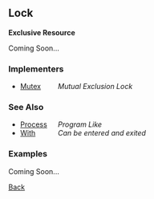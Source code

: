 Lock
----
__Exclusive Resource__

Coming Soon...


### Implementers

* <span style="width:75px; float:left;">[Mutex](mutex)</span> _Mutual Exclusion Lock_


### See Also

* <span style="width:75px; float:left;">[Process](process)</span> _Program Like_
* <span style="width:75px; float:left;">[With](with)</span> _Can be entered and exited_


### Examples

Coming Soon...

[Back](/documentation)
